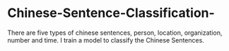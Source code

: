 # Chinese-Sentence-Classification-
There are five types of chinese sentences, person, location, organization, number and time. I train a model to classify the Chinese Sentences.
